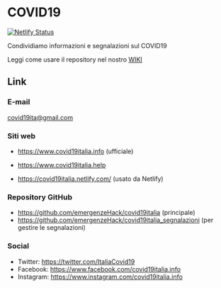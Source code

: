 # COVID19

[![Netlify Status](https://api.netlify.com/api/v1/badges/9dbe1130-4a12-4756-bf22-11d067ee8874/deploy-status)](https://app.netlify.com/sites/covid19italia/deploys)

Condividiamo informazioni e segnalazioni sul COVID19

Leggi come usare il repository nel nostro [WIKI](https://github.com/emergenzeHack/covid19italia/wiki)

## Link

### E-mail

[covid19ita@gmail.com](mailto:covid19ita@gmail.com)

### Siti web

- https://www.covid19italia.info (ufficiale)
- https://www.covid19italia.help

- https://covid19italia.netlify.com/ (usato da Netlify)

### Repository GitHub

- https://github.com/emergenzeHack/covid19italia (principale)
- https://github.com/emergenzeHack/covid19italia_segnalazioni (per gestire le segnalazioni)

### Social

- Twitter: https://twitter.com/ItaliaCovid19
- Facebook: https://www.facebook.com/covid19italia.info
- Instagram: https://www.instagram.com/covid19italia.info
